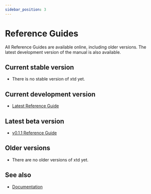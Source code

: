 ```yaml
---
sidebar_position: 3
---
```


# Reference Guides

All Reference Guides are available online, including older versions. 
The latest development version of the manual is also available.

## Current stable version

* There is no stable version of xtd yet.

## Current development version

* [Latest Reference Guide](https://gammasoft71.github.io/xtd/reference_guides/latest/index.html)

## Latest beta version

* [v0.1.1 Reference Guide](https://gammasoft71.github.io/xtd/reference_guides/v0.1.1/index.html)

## Older versions

* There are no older versions of xtd yet.

## See also

- [Documentation](/docs/documentation)

